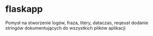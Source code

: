 # flaskapp

Pomysł na stworzenie logów, fraza, litery, dataczas, reqeust
dodanie stringów dokumentujących do wszystkich plików aplikacji 
